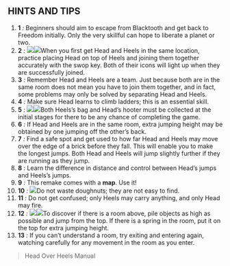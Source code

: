 ## HINTS AND TIPS

1. **1** *:* Beginners should aim to escape from Blacktooth and get back to Freedom initially. Only the very skillful can hope to liberate a planet or two.
2. **2** *:* ![](texture-animated-head.idle.towards?float-right&relative&z-topSprite)![](texture-heels.walking.towards.2&float-right&clear-right&relative&bottom-bottomStackPullup)When you first get Head and Heels in the same location, practice placing Head on top of Heels and joining them together accurately with the swop key. Both of their icons will light up when they are successfully joined.
3. **3** *:* Remember Head and Heels are a team. Just because both are in the same room does not mean you have to join them together, and in fact, some problems may only be solved by separating Head and Heels.
4. **4** *:* Make sure Head learns to climb ladders; this is an essential skill.
5. **5** *:* ![](texture-bag?float-right)![](texture-hooter?float-right)Both Heels’s bag and Head’s hooter must be collected at the initial stages for there to be any chance of completing the game.
6. **6** *:* If Head and Heels are in the same room, extra jumping height may be obtained by one jumping off the other’s back.
7. **7** *:* Find a safe spot and get used to how far Head and Heels may move over the edge of a brick before they fall. This will enable you to make the longest jumps. Both Head and Heels will jump slightly further if they are running as they jump.
8. **8** *:* Learn the difference in distance and control between Head’s jumps and Heels’s jumps.
9. **9** *:* This remake comes with a **map**. Use it!
10. **10** *:* ![](texture-doughnuts?float-right)Do not waste doughnuts; they are not easy to find.
11. **11** *:* Do not get confused; only Heels may carry anything, and only Head may fire.
12. **12** *:* ![](texture-spring.released?float-right&relative&z-topSprite)![](texture-cube?float-right&clear-right&relative&bottom-bottomStackPullup)To discover if there is a room above, pile objects as high as possible and jump from the top. If there is a spring in the room, put it on the top for extra jumping height.
13. **13** *:* If you can’t understand a room, try exiting and entering again, watching carefully for any movement in the room as you enter.

> Head Over Heels Manual